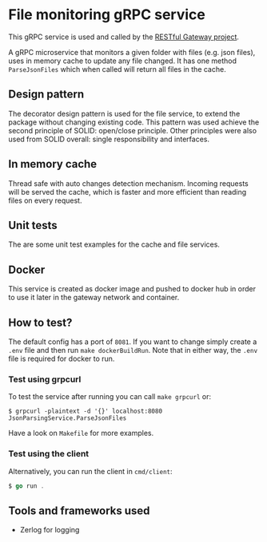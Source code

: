 # File monitoring gRPC service
This gRPC service is used and called by the [RESTful Gateway project](https://github.com/Rashad-j/gateway-grpc).

A gRPC microservice that monitors a given folder with files (e.g. json files), uses in memory cache to update any file changed. It has one method `ParseJsonFiles` which when called will return all files in the cache.

## Design pattern
The decorator design pattern is used for the file service, to extend the package without changing existing code. This pattern was used achieve the second principle of SOLID: open/close principle. Other principles were also used from SOLID overall: single responsibility and interfaces. 

## In memory cache
Thread safe with auto changes detection mechanism. Incoming requests will be served the cache, which is faster and more efficient than reading files on every request.

## Unit tests
The are some unit test examples for the cache and file services.

## Docker
This service is created as docker image and pushed to docker hub in order to use it later in the gateway network and container.

## How to test?
The default config has a port of `8081`. If you want to change simply create a `.env` file and then run `make dockerBuildRun`. Note that in either way, the `.env` file is required for docker to run. 

### Test using grpcurl
To test the service after running you can call `make grpcurl` or:
```
$ grpcurl -plaintext -d '{}' localhost:8080 JsonParsingService.ParseJsonFiles
```
Have a look on `Makefile` for more examples. 

### Test using the client
Alternatively, you can run the client in `cmd/client`:
```go
$ go run .
```

## Tools and frameworks used
* Zerlog for logging